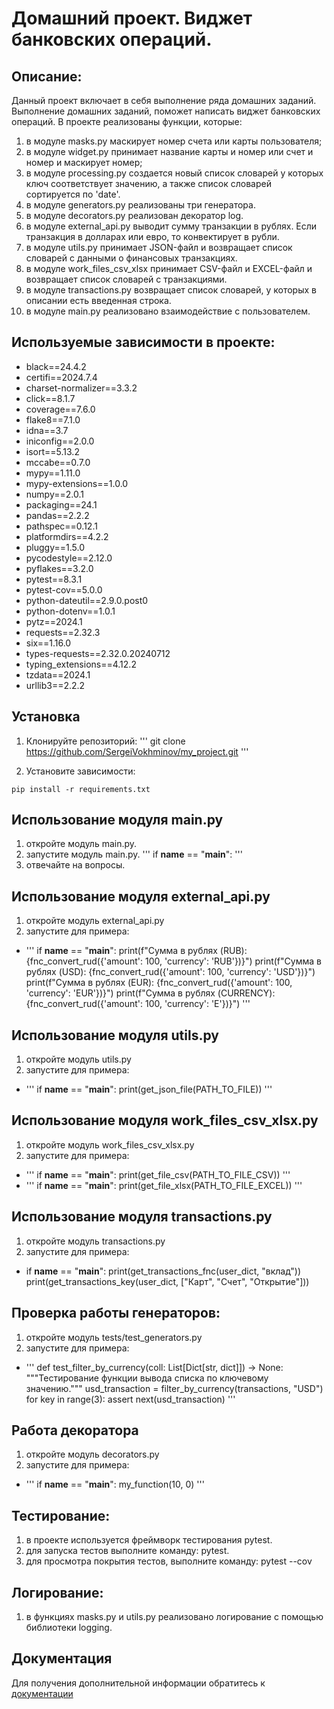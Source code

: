 # Домашний проект. Виджет банковских операций.

## Описание:

Данный проект включает в себя выполнение ряда домашних заданий. 
Выполнение домашних заданий, поможет написать виджет банковских операций.
В проекте реализованы функции, которые:
1. в модуле masks.py маскирует номер счета или карты пользователя;
2. в модуле widget.py принимает название карты и номер или счет и номер и маскирует номер;
3. в модуле processing.py создается новый список словарей у которых ключ соответствует значению, а также список словарей сортируется по 'date'.
4. в модуле generators.py реализованы три генератора.
5. в модуле decorators.py реализован декоратор log.
6. в модуле external_api.py выводит сумму транзакции в рублях. Если транзакция в долларах или евро, то конвектирует в рубли.
7. в модуле utils.py принимает JSON-файл и возвращает список словарей с данными о финансовых транзакциях.
8. в модуле work_files_csv_xlsx принимает CSV-файл и EXCEL-файл и возвращает список словарей с транзакциями.
9. в модуле transactions.py возвращает список словарей, у которых в описании есть введенная строка. 
9. в модуле main.py реализовано взаимодействие с пользователем.

## Используемые зависимости в проекте:

- black==24.4.2
- certifi==2024.7.4
- charset-normalizer==3.3.2
- click==8.1.7
- coverage==7.6.0
- flake8==7.1.0
- idna==3.7
- iniconfig==2.0.0
- isort==5.13.2
- mccabe==0.7.0
- mypy==1.11.0
- mypy-extensions==1.0.0
- numpy==2.0.1
- packaging==24.1
- pandas==2.2.2
- pathspec==0.12.1
- platformdirs==4.2.2
- pluggy==1.5.0
- pycodestyle==2.12.0
- pyflakes==3.2.0
- pytest==8.3.1
- pytest-cov==5.0.0
- python-dateutil==2.9.0.post0
- python-dotenv==1.0.1
- pytz==2024.1
- requests==2.32.3
- six==1.16.0
- types-requests==2.32.0.20240712
- typing_extensions==4.12.2
- tzdata==2024.1
- urllib3==2.2.2

## Установка

1. Клонируйте репозиторий:
'''
git clone https://github.com/SergeiVokhminov/my_project.git
'''

2. Установите зависимости:
```
pip install -r requirements.txt
```

## Использование модуля main.py

1. откройте модуль main.py.
2. запустите модуль main.py. ''' if __name__ == "__main__": '''
3. отвечайте на вопросы.

## Использование модуля external_api.py

1. откройте модуль external_api.py
2. запустите для примера:
- ''' if __name__ == "__main__":
    print(f"Сумма в рублях (RUB): {fnc_convert_rud({'amount': 100, 'currency': 'RUB'})}")
    print(f"Сумма в рублях (USD): {fnc_convert_rud({'amount': 100, 'currency': 'USD'})}")
    print(f"Сумма в рублях (EUR): {fnc_convert_rud({'amount': 100, 'currency': 'EUR'})}")
    print(f"Сумма в рублях (CURRENCY): {fnc_convert_rud({'amount': 100, 'currency': 'E'})}") '''

## Использование модуля utils.py

1. откройте модуль utils.py
2. запустите для примера:
- ''' if __name__ == "__main__":
    print(get_json_file(PATH_TO_FILE)) '''

## Использование модуля work_files_csv_xlsx.py

1. откройте модуль work_files_csv_xlsx.py
2. запустите для примера:
- ''' if __name__ == "__main__":
    print(get_file_csv(PATH_TO_FILE_CSV)) '''
- ''' if __name__ == "__main__":
print(get_file_xlsx(PATH_TO_FILE_EXCEL)) '''

## Использование модуля transactions.py

1. откройте модуль transactions.py
2. запустите для примера:
- if __name__ == "__main__":
    print(get_transactions_fnc(user_dict, "вклад"))
    print(get_transactions_key(user_dict, ["Карт", "Счет", "Открытие"]))

## Проверка работы генераторов:

1. откройте модуль tests/test_generators.py
2. запустите для примера:
- ''' def test_filter_by_currency(coll: List[Dict[str, dict]]) -> None:
    """Тестирование функции вывода списка по ключевому значению."""
    usd_transaction = filter_by_currency(transactions, "USD")
    for key in range(3):
        assert next(usd_transaction) '''

## Работа декоратора

1. откройте модуль decorators.py
2. запустите для примера:
- ''' if __name__ == "__main__":
   my_function(10, 0) '''

## Тестирование:

1. в проекте используется фреймворк тестирования pytest.
2. для запуска тестов выполните команду: pytest.
3. для просмотра покрытия тестов, выполните команду: pytest --cov

## Логирование:

1. в функциях masks.py и utils.py реализовано логирование с помощью библиотеки logging.

## Документация

Для получения дополнительной информации обратитесь к [документации](README.md)

